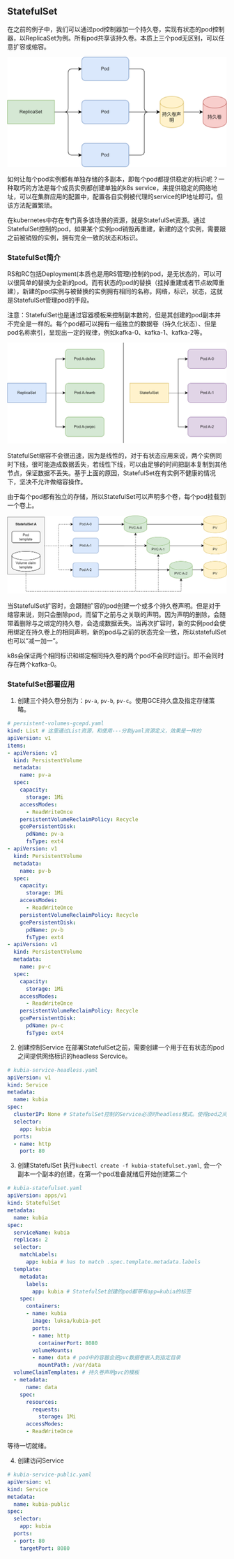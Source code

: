 ## StatefulSet
在之前的例子中，我们可以通过pod控制器加一个持久卷，实现有状态的pod控制器，以ReplicaSet为例。所有pod共享该持久卷。本质上三个pod无区别，可以任意扩容或缩容。

![](../../docs/images/kubernetes-rs.png)

如何让每个pod实例都有单独存储的多副本，即每个pod都提供稳定的标识呢？一种取巧的方法是每个成员实例都创建单独的k8s service，来提供稳定的网络地址，可以在集群应用的配置中，配置各自实例被代理的service的IP地址即可。但该方法配置繁琐。

在kubernetes中存在专门真多该场景的资源，就是StatefulSet资源。通过StatefulSet控制的pod，如果某个实例pod销毁再重建，新建的这个实例，需要跟之前被销毁的实例，拥有完全一致的状态和标识。

### StatefulSet简介
RS和RC包括Deployment(本质也是用RS管理)控制的pod，是无状态的，可以可以很简单的替换为全新的pod。而有状态的pod的替换（挂掉重建或者节点故障重建），新建的pod实例与被替换的实例拥有相同的名称，网络，标识，状态，这就是StatefulSet管理pod的手段。


注意：StatefulSet也是通过容器模板来控制副本数的，但是其创建的pod副本并不完全是一样的。每个pod都可以拥有一组独立的数据卷（持久化状态）、但是pod名称索引，呈现出一定的规律，例如kafka-0、kafka-1、kafka-2等。

![](../../docs/images/kubernetes-replicaset-vs-statefulset.png)

StatefulSet缩容不会很迅速，因为是线性的，对于有状态应用来说，两个实例同时下线，很可能造成数据丢失，若线性下线，可以由足够的时间把副本复制到其他节点，保证数据不丢失。基于上面的原因，StatefulSet在有实例不健康的情况下，坚决不允许做缩容操作。

由于每个pod都有独立的存储，所以StatefulSet可以声明多个卷，每个pod挂载到一个卷上。

![](../../docs/images/kubernetes-statefulset.png)

当StatefulSet扩容时，会跟随扩容的pod创建一个或多个持久卷声明。但是对于缩容来说，则只会删除pod，而留下之前与之关联的声明。因为声明的删除，会随带着删除与之绑定的持久卷，会造成数据丢失。当再次扩容时，新的实例pod会使用绑定在持久卷上的相同声明，新的pod与之前的状态完全一致，所以statefulSet也可以“减一加一”。

k8s会保证两个相同标识和绑定相同持久卷的两个pod不会同时运行。即不会同时存在两个kafka-0。

### StatefulSet部署应用
1. 创建三个持久卷分别为：`pv-a`, `pv-b`, `pv-c`。使用GCE持久盘及指定存储策略。

```yaml
# persistent-volumes-gcepd.yaml
kind: List # 这里通过List资源，和使用---分割yaml资源定义，效果是一样的
apiVersion: v1
items:
- apiVersion: v1
  kind: PersistentVolume
  metadata:
    name: pv-a
  spec:
    capacity:
      storage: 1Mi
    accessModes:
      - ReadWriteOnce
    persistentVolumeReclaimPolicy: Recycle
    gcePersistentDisk:
      pdName: pv-a
      fsType: ext4
- apiVersion: v1
  kind: PersistentVolume
  metadata:
    name: pv-b
  spec:
    capacity:
      storage: 1Mi
    accessModes:
      - ReadWriteOnce
    persistentVolumeReclaimPolicy: Recycle
    gcePersistentDisk:
      pdName: pv-b
      fsType: ext4
- apiVersion: v1
  kind: PersistentVolume
  metadata:
    name: pv-c
  spec:
    capacity:
      storage: 1Mi
    accessModes:
      - ReadWriteOnce
    persistentVolumeReclaimPolicy: Recycle
    gcePersistentDisk:
      pdName: pv-c
      fsType: ext4
```

2. 创建控制Service
在部署StatefulSet之前，需要创建一个用于在有状态的pod之间提供网络标识的headless Sercvice。
```yaml
# kubia-service-headless.yaml
apiVersion: v1
kind: Service
metadata:
  name: kubia
spec:
  clusterIP: None # StatefulSet控制的Service必须时headless模式。使得pod之间可以彼此发现
  selector:
    app: kubia
  ports:
  - name: http
    port: 80
```

3. 创建StatefulSet
执行`kubectl create -f kubia-statefulset.yaml`, 会一个副本一个副本的创建，在第一个pod准备就绪后开始创建第二个
```yaml
# kubia-statefulset.yaml
apiVersion: apps/v1
kind: StatefulSet
metadata:
  name: kubia
spec:
  serviceName: kubia
  replicas: 2
  selector:
    matchLabels:
      app: kubia # has to match .spec.template.metadata.labels
  template:
    metadata:
      labels:
        app: kubia # StatefulSet创建的pod都带有app=kubia的标签
    spec:
      containers:
      - name: kubia
        image: luksa/kubia-pet
        ports:
        - name: http
          containerPort: 8080
        volumeMounts:
        - name: data # pod中的容器会把pvc数据卷嵌入到指定目录
          mountPath: /var/data
  volumeClaimTemplates: # 持久卷声明pvc的模板
  - metadata:
      name: data
    spec:
      resources:
        requests:
          storage: 1Mi
      accessModes:
      - ReadWriteOnce
```
等待一切就绪。

4. 创建访问Service
```yaml
# kubia-service-public.yaml
apiVersion: v1
kind: Service
metadata:
  name: kubia-public
spec:
  selector:
    app: kubia
  ports:
  - port: 80
    targetPort: 8080
```